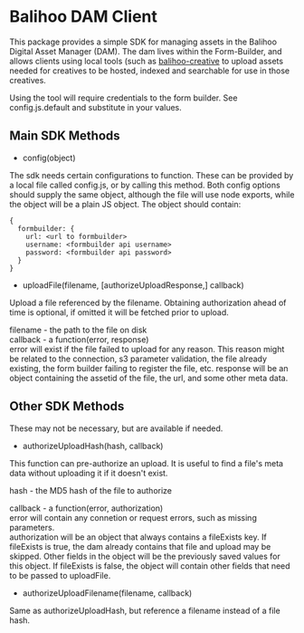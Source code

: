 Balihoo DAM Client
==================

This package provides a simple SDK for managing assets in the Balihoo Digital Asset Manager (DAM).  The dam lives within the Form-Builder, and allows clients using local tools (such as [balihoo-creative](https://github.com/balihoo/balihoo-creative) to upload assets needed for creatives to be hosted, indexed and searchable for use in those creatives.
  
Using the tool will require credentials to the form builder.  See config.js.default and substitute in your values.


Main SDK Methods
---
* config(object)

The sdk needs certain configurations to function.  These can be provided by a local file called config.js, or by calling this method.
Both config options should supply the same object, although the file will use node exports, while the object will be a plain JS object.
The object should contain:

    {
      formbuilder: {
        url: <url to formbuilder>
        username: <formbuilder api username>
        password: <formbuilder api password>
      }
    }

* uploadFile(filename, [authorizeUploadResponse,] callback)

Upload a file referenced by the filename.  Obtaining authorization ahead of time is optional, if omitted it will be fetched prior to upload.

filename - the path to the file on disk  
callback - a function(error, response)  
error will exist if the file failed to upload for any reason.  This reason might be related to the connection, s3 parameter validation, the file already existing, the form builder failing to register the file, etc.
response will be an object containing the assetid of the file, the url, and some other meta data.



Other SDK Methods
---
These may not be necessary, but are available if needed.

* authorizeUploadHash(hash, callback)

This function can pre-authorize an upload.  It is useful to find a file's meta data without uploading it if it doesn't exist.

hash - the MD5 hash of the file to authorize

callback - a function(error, authorization)  
error will contain any connetion or request errors, such as missing parameters.  
authorization will be an object that always contains a fileExists key.  If fileExists is true, the dam already contains that file and upload may be skipped.  Other fields in the object will be the previously saved values for this object.  If fileExists is false, the object will contain other fields that need to be passed to uploadFile.

* authorizeUploadFilename(filename, callback)

Same as authorizeUploadHash, but reference a filename instead of a file hash.
